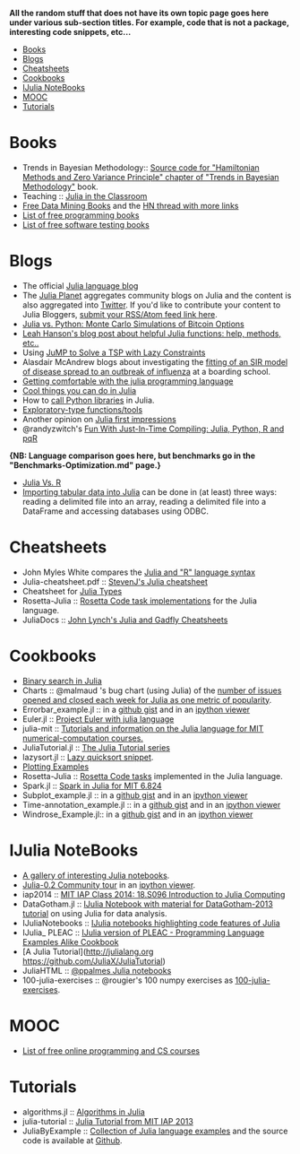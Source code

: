 **All the random stuff that does not have its own topic page goes here under various sub-section titles. For example, code that is not a package, interesting code snippets, etc...**

* [Books](#books)
* [Blogs](#blogs)
* [Cheatsheets](#cheatsheets)
* [Cookbooks](#cookbooks)
* [IJulia NoteBooks](#ijulia-notebooks)
* [MOOC](#mooc)
* [Tutorials](#tutorials) 


# Books
- Trends in Bayesian Methodology:: [Source code for "Hamiltonian Methods and Zero Variance Principle" chapter of "Trends in Bayesian Methodology"](https://github.com/scidom/hmc_and_zv_book_chapter.jl) book.
- Teaching :: [Julia in the Classroom](http://julialang.org/teaching/)
- [Free Data Mining Books](http://christonard.com/12-free-data-mining-books/) and the [HN thread with more links](https://news.ycombinator.com/item?id=7760969)
- [List of free programming books](https://github.com/vhf/free-programming-books)
- [List of free software testing books](https://github.com/ligurio/free-software-testing-books)


# Blogs 
* The official [Julia language blog](http://julialang.org/blog/)
* The [Julia Planet](http://www.juliabloggers.com/) aggregates community blogs on Julia and the content is also aggregated into [Twitter](https://twitter.com/juliabloggers). If you'd like to contribute your content to Julia Bloggers, [submit your RSS/Atom feed link here](http://www.juliabloggers.com/julia-bloggers-submit-rss-feed/). 
* [Julia vs. Python: Monte Carlo Simulations of Bitcoin Options](http://rawrjustin.github.io/blog/2014/03/18/julia-vs-python-monte-carlo-simulations-of-bitcoin-options/)
* [Leah Hanson's blog post about helpful Julia functions: help, methods, etc..](http://blog.leahhanson.us/drafts/julia-helps.html)
* Using [JuMP to Solve a TSP with Lazy Constraints](http://iaindunning.com/2013/mip-callback.html)	
* Alasdair McAndrew blogs about investigating the [fitting of an SIR model of disease spread to an outbreak of influenza](https://amca01.wordpress.com/2014/01/08/meeting-julia/) at a boarding school.
* [Getting comfortable with the julia programming language](http://assoc.tumblr.com/post/70484963303/getting-comfortable-with-the-julia-programming-language)
* [Cool things you can do in Julia](http://assoc.tumblr.com/post/71454527084/cool-things-you-can-do-in-julia)
* How to [call Python libraries](http://blog.leahhanson.us/julia-calling-python-calling-julia.html) in Julia.
* [Exploratory-type functions/tools](http://blog.leahhanson.us/julia-helps.html)
* Another opinion on [Julia first impressions](http://eyeballtrees.com/posts/julia-impressions.html)
* @randyzwitch's [Fun With Just-In-Time Compiling: Julia, Python, R and pqR](http://randyzwitch.com/python-pypy-julia-r-pqr-jit-just-in-time-compiler/)

**{NB: Language comparison goes here, but benchmarks go in the "Benchmarks-Optimization.md" page.}**
* [Julia Vs. R](https://github.com/johnmyleswhite/JuliaVsR)
* [Importing tabular data into Julia](http://www.r-bloggers.com/tabular-data-io-in-julia/) can be done in (at least) three ways: reading a delimited file into an array, reading a delimited file into a DataFrame and accessing databases using ODBC.


# Cheatsheets 
* John Myles White compares the [Julia and "R" language syntax](http://www.johnmyleswhite.com/notebook/2012/04/09/comparing-julia-and-rs-vocabularies/)
* Julia-cheatsheet.pdf :: [StevenJ's Julia cheatsheet](http://math.mit.edu/%7Estevenj/Julia-cheatsheet.pdf)
* Cheatsheet for [Julia Types](https://github.com/tanmaykm/julia_types)
* Rosetta-Julia :: [Rosetta Code task implementations](https://github.com/karbarcca/Rosetta-Julia) for the Julia language.
* JuliaDocs :: [John Lynch's Julia and Gadfly Cheatsheets](https://github.com/john9631/JuliaDocs)


# Cookbooks 
* [Binary search in Julia](http://rosettacode.org/wiki/Binary_search#Julia)
* Charts :: @malmaud 's bug chart (using Julia) of the [number of issues opened and closed each week for Julia as one metric of popularity](https://gist.github.com/malmaud/9025047). 
* Errorbar_example.jl :: in a [github gist](https://gist.github.com/gizmaa/7199563) and in an [ipython viewer](http://nbviewer.ipython.org/7210792)
* Euler.jl :: [Project Euler with julia language](https://github.com/moon6pence/Euler.jl)
* julia-mit :: [Tutorials and information on the Julia language for MIT numerical-computation courses.](https://github.com/stevengj/julia-mit)
* JuliaTutorial.jl :: [The Julia Tutorial series](https://github.com/abhi123link/JuliaTutorial.jl)
* lazysort.jl :: [Lazy quicksort snippet](https://gist.github.com/anj1/2fe551053c849f54677e).
* [Plotting Examples](https://gist.github.com/gizmaa/7214002)
* Rosetta-Julia :: [Rosetta Code tasks](https://github.com/karbarcca/Rosetta-Julia) implemented in the Julia language.
* Spark.jl :: [Spark in Julia for MIT 6.824](https://github.com/d9w/Spark.jl)
* Subplot_example.jl :: in a [github gist](https://gist.github.com/gizmaa/7199540) and in an [ipython viewer](http://nbviewer.ipython.org/7211037)
* Time-annotation_example.jl :: in a [github gist](https://gist.github.com/gizmaa/7199519) and in an [ipython viewer](http://nbviewer.ipython.org/7211049)
* Windrose_Example.jl:: in a [github gist](https://gist.github.com/gizmaa/7199478) and in an [ipython viewer](http:/nbviewer.ipython.org/7211059)



# IJulia NoteBooks
* [A gallery of interesting Julia notebooks](https://github.com/ipython/ipython/wiki/A-gallery-of-interesting-IPython-Notebooks#julia-notebooks).
* [Julia-0.2 Community tour](https://github.com/JuliaX/IJuliaNotebooks) in an [ipython viewer](http://nbviewer.ipython.org/urls/raw.github.com/JuliaX/IJuliaNotebooks/master/julia-0.2-community-tour.ipynb).
* iap2014 :: [MIT IAP Class 2014: 18.S096 Introduction to Julia Computing](https://github.com/JuliaX/iap2014)
* DataGotham.jl :: [IJulia Notebook with material for DataGotham-2013 tutorial](https://github.com/johnmyleswhite/DataGotham.jl) on using Julia for data analysis.
* IJuliaNotebooks :: [IJulia notebooks highlighting code features of Julia](https://github.com/JuliaX/IJuliaNotebooks)
* IJulia_ PLEAC :: [IJulia version of PLEAC - Programming Language Examples Alike Cookbook](https://github.com/catawbasam/IJulia_PLEAC)
* [A Julia Tutorial](http://julialang.org https://github.com/JuliaX/JuliaTutorial)
* JuliaHTML :: [@ppalmes Julia notebooks](https://github.com/ppalmes/JuliaHTML)
* 100-julia-exercises :: @rougier's 100 numpy exercises as [100-julia-exercises](https://github.com/chezou/julia-100-exercises).

# MOOC
- [List of free online programming and CS courses](https://github.com/fffaraz/free-programming-courses)


# Tutorials
* algorithms.jl :: [Algorithms in Julia](https://github.com/cfusting/algorithms.jl)
* julia-tutorial :: [Julia Tutorial from MIT IAP 2013](https://github.com/JuliaLang/julia-tutorial)
* JuliaByExample :: [Collection of Julia language examples](http://www.scolvin.com/juliabyexample/) and the source code is available at [Github](https://github.com/samuelcolvin/JuliaByExample).

